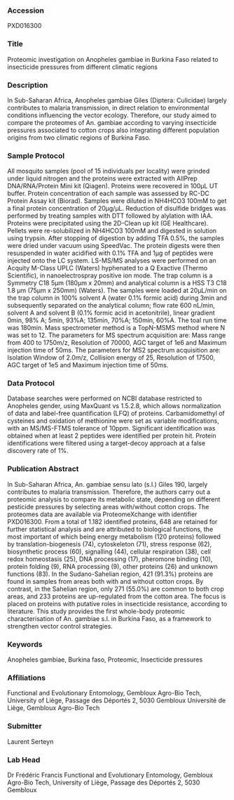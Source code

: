 ### Accession
PXD016300

### Title
Proteomic investigation on Anopheles gambiae in Burkina Faso related to insecticide pressures from different climatic regions

### Description
In Sub-Saharan Africa, Anopheles gambiae Giles (Diptera: Culicidae) largely contributes to malaria transmission, in direct relation to environmental conditions influencing the vector ecology. Therefore, our study aimed to compare the proteomes of An. gambiae according to varying insecticide pressures associated to cotton crops also integrating different population origins from two climatic regions of Burkina Faso.

### Sample Protocol
All mosquito samples (pool of 15 individuals per locality) were grinded under liquid nitrogen and the proteins were extracted with AllPrep DNA/RNA/Protein Mini kit (Qiagen). Proteins were recovered in 100µL UT buffer. Protein concentration of each sample was assessed by RC-DC Protein Assay kit (Biorad). Samples were diluted in NH4HCO3 100mM to get a final protein concentration of 20µg/µL. Reduction of disulfide bridges was performed by treating samples with DTT followed by alylation with IAA. Proteins were precipitated using the 2D-Clean up kit (GE Healthcare).  Pellets were re-solubilized in NH4HCO3 100mM and digested in solution using trypsin. After stopping  of digestion by adding TFA 0.5%, the samples were dried under vacuum using SpeedVac. The protein digests were then resuspended in water acidified with 0.1% TFA and 1µg of peptides were injected onto the LC system. LS-MS/MS analyses were performed on an Acquity M-Class UPLC (Waters) hyphenated to a Q Exactive (Thermo Scientific), in nanoelectrospray positive ion mode. The trap column is a Symmetry C18 5µm (180µm x 20mm) and analytical column is a HSS T3 C18 1.8 µm (75µm x 250mm) (Waters). The samples were loaded at 20µL/min on the trap column in 100% solvent A (water 0.1% formic acid) during 3min and subsequently separated on the analytical column; flow rate 600 nL/min, solvent A and solvent B (0.1% formic acid in acetonitrile), linear gradient 0min, 98% A; 5min, 93%A; 135min, 70%A; 150min, 60%A. The toal run time was 180min. Mass spectrometer method is a TopN-MSMS method where N was set to 12. The parameters for MS spectrum acquisition are: Mass range from 400 to 1750m/z, Resolution of 70000, AGC target of 1e6 and Maximum injection time of 50ms. The parameters for MS2 spectrum acquisition are: Isolation Window of 2.0m/z, Collision energy of 25, Resolution of 17500, AGC target of 1e5 and Maximum injection time of 50ms.

### Data Protocol
Database searches were performed on NCBI database restricted to Anopheles gender, using MaxQuant vs 1.5.2.8, which allows normalization of data and label-free quantification (LFQ) of proteins. Carbamidomethyl of cysteines and oxidation of methionine were set as variable modifications, with an MS/MS-FTMS tolerance of 10ppm. Significant identification was obtained when at least 2 peptides were identified per protein hit. Protein identifications were filtered using a target-decoy approach at a false discovery rate of 1%.

### Publication Abstract
In Sub-Saharan Africa, An. gambiae sensu lato (s.l.) Giles 190, largely contributes to malaria transmission. Therefore, the authors carry out a proteomic analysis to compare its metabolic state, depending on different pesticide pressures by selecting areas with/without cotton crops. The proteomes data are available via ProteomeXchange with identifier PXD016300. From a total of 1.182 identified proteins, 648 are retained for further statistical analysis and are attributed to biological functions, the most important of which being energy metabolism (120 proteins) followed by translation-biogenesis (74), cytoskeleton (71), stress response (62), biosynthetic process (60), signalling (44), cellular respiration (38), cell redox homeostasis (25), DNA processing (17), pheromone binding (10), protein folding (9), RNA processing (9), other proteins (26) and unknown functions (83). In the Sudano-Sahelian region, 421 (91.3%) proteins are found in samples from areas both with and without cotton crops. By contrast, in the Sahelian region, only 271 (55.0%) are common to both crop areas, and 233 proteins are up-regulated from the cotton area. The focus is placed on proteins with putative roles in insecticide resistance, according to literature. This study provides the first whole-body proteomic characterisation of An. gambiae s.l. in Burkina Faso, as a framework to strengthen vector control strategies.

### Keywords
Anopheles gambiae, Burkina faso, Proteomic, Insecticide pressures

### Affiliations
Functional and Evolutionary Entomology, Gembloux Agro-Bio Tech, University of Liège, Passage des Déportés 2, 5030 Gembloux
Université de Liège, Gembloux Agro-Bio Tech

### Submitter
Laurent Serteyn

### Lab Head
Dr Frédéric Francis
Functional and Evolutionary Entomology, Gembloux Agro-Bio Tech, University of Liège, Passage des Déportés 2, 5030 Gembloux


